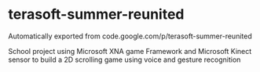 # terasoft-summer-reunited
Automatically exported from code.google.com/p/terasoft-summer-reunited

School project using Microsoft XNA game Framework and Microsoft Kinect sensor to build a 2D scrolling game using voice and gesture recognition

